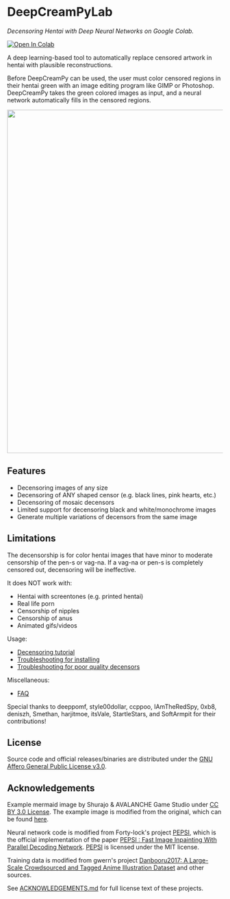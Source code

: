 # DeepCreamPyLab
*Decensoring Hentai with Deep Neural Networks on Google Colab.*

[![Open In Colab](https://colab.research.google.com/assets/colab-badge.svg)](https://colab.research.google.com/github/shirooo39/DeepCreamPyLab/blob/master/DeepCreamPyLab.ipynb)

A deep learning-based tool to automatically replace censored artwork in hentai with plausible reconstructions.

Before DeepCreamPy can be used, the user must color censored regions in their hentai green with an image editing program like GIMP or Photoshop. DeepCreamPy takes the green colored images as input, and a neural network automatically fills in the censored regions.


<p align="center">
	<img src="https://github.com/deeppomf/DeepCreamPy/blob/master/readme_images/mermaid_collage.png" width="800">
</p>

## Features
- Decensoring images of any size
- Decensoring of ANY shaped censor (e.g. black lines, pink hearts, etc.)
- Decensoring of mosaic decensors
- Limited support for decensoring black and white/monochrome images
- Generate multiple variations of decensors from the same image

## Limitations
The decensorship is for color hentai images that have minor to moderate censorship of the pen-s or vag-na. If a vag-na or pen-s is completely censored out, decensoring will be ineffective.

It does NOT work with:
- Hentai with screentones (e.g. printed hentai)
- Real life porn
- Censorship of nipples
- Censorship of anus
- Animated gifs/videos

Usage:
* [Decensoring tutorial](DCP/docs/USAGE.md)
* [Troubleshooting for installing](DCP/ocs/TROUBLESHOOTING.md)
* [Troubleshooting for poor quality decensors](DCP/docs/TROUBLESHOOTING_DECENSORS.md)

Miscellaneous:
* [FAQ](DCP/docs/FAQ.md)

Special thanks to deeppomf, style00dollar, ccppoo, IAmTheRedSpy, 0xb8, deniszh, Smethan, harjitmoe, itsVale, StartleStars, and SoftArmpit for their contributions!

## License
Source code and official releases/binaries are distributed under the [GNU Affero General Public License v3.0](LICENSE.md).

## Acknowledgements
Example mermaid image by Shurajo & AVALANCHE Game Studio under [CC BY 3.0 License](https://creativecommons.org/licenses/by/3.0/). The example image is modified from the original, which can be found [here](https://opengameart.org/content/mermaid).

Neural network code is modified from Forty-lock's project [PEPSI](https://github.com/Forty-lock/PEPSI), which is the official implementation of the paper [PEPSI : Fast Image Inpainting With Parallel Decoding Network](http://openaccess.thecvf.com/content_CVPR_2019/html/Sagong_PEPSI__Fast_Image_Inpainting_With_Parallel_Decoding_Network_CVPR_2019_paper.html). [PEPSI](https://github.com/Forty-lock/PEPSI) is licensed under the MIT license.

Training data is modified from gwern's project [Danbooru2017: A Large-Scale Crowdsourced and Tagged Anime Illustration Dataset](https://www.gwern.net/Danbooru2017) and other sources.

See [ACKNOWLEDGEMENTS.md](DCP/docs/ACKNOWLEDGEMENTS.md) for full license text of these projects.
